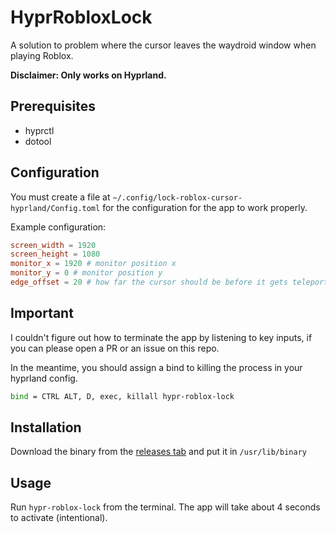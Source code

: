 # HyprRobloxLock
A solution to problem where the cursor leaves the waydroid window when playing Roblox.

**Disclaimer: Only works on Hyprland.**

## Prerequisites

- hyprctl
- dotool

## Configuration

You must create a file at `~/.config/lock-roblox-cursor-hyprland/Config.toml` for the configuration for the app to work properly.

Example configuration:
```toml
screen_width = 1920
screen_height = 1080
monitor_x = 1920 # monitor position x
monitor_y = 0 # monitor position y
edge_offset = 20 # how far the cursor should be before it gets teleported to the other side
```

## Important

I couldn't figure out how to terminate the app by listening to key inputs, if you can please open a PR or an issue on this repo.

In the meantime, you should assign a bind to killing the process in your hyprland config.

```sh
bind = CTRL ALT, D, exec, killall hypr-roblox-lock
```

## Installation

Download the binary from the [releases tab](https://github.com/yorunoken/HyprRobloxLock/releases) and put it in `/usr/lib/binary`

## Usage

Run `hypr-roblox-lock` from the terminal. The app will take about 4 seconds to activate (intentional).
